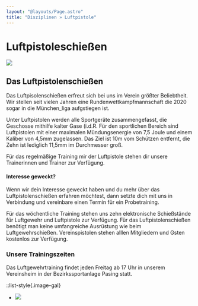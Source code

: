 ```yaml
---
layout: "@layouts/Page.astro"
title: "Disziplinen » Luftpistole"
---
```


# Luftpistole&shy;schießen

![](/images/uploads/dsc03326.jpg)

## Das Luftpistolenschießen

Das Luftpisolenschießen erfreut sich bei uns im Verein größter Beliebtheit. Wir stellen seit vielen Jahren eine Rundenwettkampfmannschaft die 2020 sogar in die München_liga aufgstiegen ist.

Unter Luftpistolen werden alle Sportgeräte zusammengefasst, die Geschosse mithilfe kalter Gase (i.d.R. Für den sportlichen Bereich sind Luftpistolen mit einer maximalen Mündungsenergie von 7,5 Joule und einem Kaliber von 4,5mm zugelassen. Das Ziel ist 10m vom Schützen entfernt, die Zehn ist lediglich 11,5mm im Durchmesser groß.

Für das regelmäßige Training mir der Luftpistole stehen dir unsere Trainerinnen und Trainer zur Verfügung.

#### Interesse geweckt?

Wenn wir dein Interesse geweckt haben und du mehr über das Luftpistolenschießen erfahren möchtest, dann setzte dich mit uns in Verbindung und vereinbare einen Termin für ein Probetraining.

Für das wöchentliche Training stehen uns zehn elektronische Schießstände für Luftgewehr und Luftpistole zur Verfügung. Für das Luftpistolenschießen benötigt man keine umfangreiche Ausrüstung wie beim Luftgewehrschießen. Vereinspistolen stehen alllen Mitgliedern und Gsten kostenlos zur Verfügung.

### Unsere Trainingszeiten

Das Luftgewehrtraining findet jeden Freitag ab 17 Uhr in unserem Vereinsheim in der Bezirkssportanlage Pasing statt.

::list-style{.image-gal}

- ![](/images/uploads/dsc03410.jpg)
